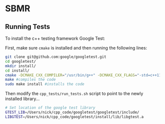 # SBMR

## Running Tests

To install the c++ testing framework Google Test:

First, make sure `cmake` is installed and then running the following lines: 

```bash
git clone git@github.com:google/googletest.git
cd googletest/
mkdir install/
cd install/
cmake -DCMAKE_CXX_COMPILER="/usr/bin/g++" -DCMAKE_CXX_FLAGS="-std=c++11 -stdlib=libc++" ../
make #compiles the code  
sudo make install #installs the code 
```

Then modify the `cpp_tests/run_tests.sh` script to point to the newly installed library...

```bash
# Set location of the google test library
GTEST_LIB=/Users/nick/cpp_code/googletest/googletest/include/
LIBGTEST=/Users/nick/cpp_code/googletest/install/lib/libgtest.a
```

